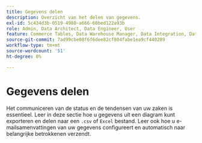 ```yaml
---
title: Gegevens delen
description: Overzicht van het delen van gegevens.
exl-id: 5c434d3b-0519-4980-a666-60bed122a93b
role: Admin, Data Architect, Data Engineer, User
feature: Commerce Tables, Data Warehouse Manager, Data Integration, Data Import/Export
source-git-commit: 7ad99cbe08f6f6dee82cf804fabe1ea9cf440289
workflow-type: tm+mt
source-wordcount: '51'
ht-degree: 0%

---
```


# Gegevens delen

Het communiceren van de status en de tendensen van uw zaken is essentieel. Leer in deze sectie hoe u gegevens uit een diagram kunt exporteren en delen naar een `.csv` of `Excel` bestand. Leer ook hoe u e-mailsamenvattingen van uw gegevens configureert en automatisch naar belangrijke betrokkenen verzendt.
